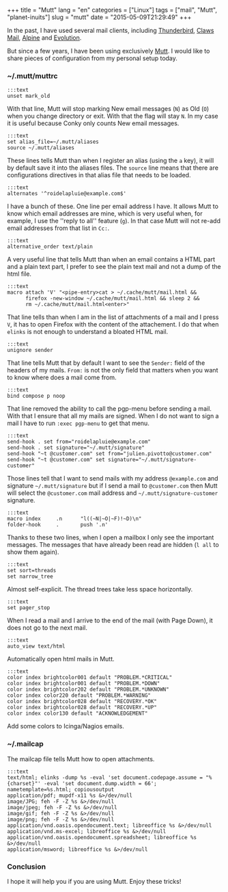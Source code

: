 +++
title = "Mutt"
lang = "en"
categories = ["Linux"]
tags = ["mail", "Mutt", "planet-inuits"]
slug = "mutt"
date = "2015-05-09T21:29:49"
+++

In the past, I have used several mail clients, including [Thunderbird](https://www.mozilla.org/en-US/thunderbird/),
[Claws Mail](http://www.claws-mail.org/), [Alpine](https://www.washington.edu/alpine/) and [Evolution](https://help.gnome.org/users/evolution/stable/).

But since a few years, I have been using exclusively [Mutt](http://www.mutt.org/).
I would like to share pieces of configuration from my personal setup today.

### ~/.mutt/muttrc

    :::text
    unset mark_old

With that line, Mutt will stop marking New email messages (`N`) as Old (`O`) when you change directory or exit. With that the flag will stay `N`. In my case it is useful because Conky only counts New email messages.

    :::text
    set alias_file=~/.mutt/aliases
    source ~/.mutt/aliases


These lines tells Mutt than when I register an alias (using the `a` key), it will
by default save it into the aliases files. The `source` line means that there are
configurations directives in that alias file that needs to be loaded.

    :::text
    alternates '^roidelapluie@example.com$'

I have a bunch of these. One line per email address I have. It allows Mutt to know
which email addresses are mine, which is very useful when, for example, I use the
''reply to all'' feature (`g`). In that case Mutt will not re-add email addresses
from that list in `Cc:`.

    :::text
    alternative_order text/plain

A very useful line that tells Mutt than when an email contains a HTML part and
a plain text part, I prefer to see the plain text mail and not a dump of the html
file.

    :::text
    macro attach 'V' "<pipe-entry>cat > ~/.cache/mutt/mail.html &&
          firefox -new-window ~/.cache/mutt/mail.html && sleep 2 &&
          rm ~/.cache/mutt/mail.html<enter>"


That line tells than when I am in the list of attachments of a mail and I press `V`,
it has to open Firefox with the content of the attachement. I do that when `elinks`
is not enough to understand a bloated HTML mail.

    :::text
    unignore sender

That line tells Mutt that by default I want to see the `Sender:` field of the headers of my mails.
`From:` is not the only field that matters when you want to know where does a mail come from.

    :::text
    bind compose p noop

That line removed the ability to call the pgp-menu before sending a mail. With
that I ensure that all my mails are signed. When I do not want to sign a mail I
have to run `:exec pgp-menu` to get that menu.


    :::text
    send-hook . set from="roidelapluie@example.com"
    send-hook . set signature="~/.mutt/signature"
    send-hook "~t @customer.com" set from="julien.pivotto@customer.com"
    send-hook "~t @customer.com" set signature="~/.mutt/signature-customer"

Those lines tell that I want to send mails with my address `@example.com` and signature
`~/.mutt/signature` but if I send a mail to `@customer.com` then Mutt will select the
`@customer.com` mail address and `~/.mutt/signature-customer` signature.

    :::text
    macro index     .n      "l((~N|~O|~F)!~D)\n"
    folder-hook     .       push '.n'

Thanks to these two lines, when I open a mailbox I only see the important messages.
The messages that have already been read are hidden (`l all` to show them again).

    :::text
    set sort=threads
    set narrow_tree

Almost self-explicit. The thread trees take less space horizontally.


    :::text
    set pager_stop

When I read a mail and I arrive to the end of the mail (with Page Down), it does not
go to the next mail.

    :::text
    auto_view text/html

Automatically open html mails in Mutt.

    :::text
    color index brightcolor001 default "PROBLEM.*CRITICAL"
    color index brightcolor001 default "PROBLEM.*DOWN"
    color index brightcolor202 default "PROBLEM.*UNKNOWN"
    color index color220 default "PROBLEM.*WARNING"
    color index brightcolor028 default "RECOVERY.*OK"
    color index brightcolor028 default "RECOVERY.*UP"
    color index color130 default "ACKNOWLEDGEMENT"

Add some colors to Icinga/Nagios emails.


### ~/.mailcap

The mailcap file tells Mutt how to open attachments.

    :::text
    text/html; elinks -dump %s -eval 'set document.codepage.assume = "%{charset}"' -eval 'set document.dump.width = 66'; nametemplate=%s.html; copiousoutput
    application/pdf; mupdf-x11 %s &>/dev/null
    image/JPG; feh -F -Z %s &>/dev/null
    image/jpeg; feh -F -Z %s &>/dev/null
    image/gif; feh -F -Z %s &>/dev/null
    image/png; feh -F -Z %s &>/dev/null
    application/vnd.oasis.opendocument.text; libreoffice %s &>/dev/null
    application/vnd.ms-excel; libreoffice %s &>/dev/null
    application/vnd.oasis.opendocument.spreadsheet; libreoffice %s &>/dev/null
    application/msword; libreoffice %s &>/dev/null

### Conclusion

I hope it will help you if you are using Mutt. Enjoy these tricks!
